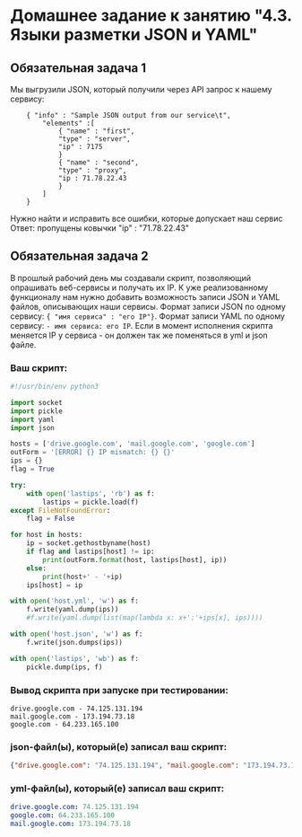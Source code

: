 # Домашнее задание к занятию "4.3. Языки разметки JSON и YAML"


## Обязательная задача 1
Мы выгрузили JSON, который получили через API запрос к нашему сервису:
```
    { "info" : "Sample JSON output from our service\t",
        "elements" :[
            { "name" : "first",
            "type" : "server",
            "ip" : 7175 
            }
            { "name" : "second",
            "type" : "proxy",
            "ip : 71.78.22.43
            }
        ]
    }
```
  Нужно найти и исправить все ошибки, которые допускает наш сервис
  Ответ: пропущены ковычки "ip" : "71.78.22.43"

## Обязательная задача 2
В прошлый рабочий день мы создавали скрипт, позволяющий опрашивать веб-сервисы и получать их IP. К уже реализованному функционалу нам нужно добавить возможность записи JSON и YAML файлов, описывающих наши сервисы. Формат записи JSON по одному сервису: `{ "имя сервиса" : "его IP"}`. Формат записи YAML по одному сервису: `- имя сервиса: его IP`. Если в момент исполнения скрипта меняется IP у сервиса - он должен так же поменяться в yml и json файле.

### Ваш скрипт:
```python
#!/usr/bin/env python3

import socket
import pickle
import yaml
import json

hosts = ['drive.google.com', 'mail.google.com', 'google.com']
outForm = '[ERROR] {} IP mismatch: {} {}'
ips = {}
flag = True

try:
    with open('lastips', 'rb') as f:
        lastips = pickle.load(f)
except FileNotFoundError:
    flag = False

for host in hosts:
    ip = socket.gethostbyname(host)
    if flag and lastips[host] != ip:
        print(outForm.format(host, lastips[host], ip))
    else:
        print(host+' - '+ip)
    ips[host] = ip

with open('host.yml', 'w') as f:
    f.write(yaml.dump(ips))
    #f.write(yaml.dump(list(map(lambda x: x+':'+ips[x], ips))))

with open('host.json', 'w') as f:
    f.write(json.dumps(ips))

with open('lastips', 'wb') as f:
    pickle.dump(ips, f)

```

### Вывод скрипта при запуске при тестировании:
```
drive.google.com - 74.125.131.194
mail.google.com - 173.194.73.18
google.com - 64.233.165.100

```

### json-файл(ы), который(е) записал ваш скрипт:
```json
{"drive.google.com": "74.125.131.194", "mail.google.com": "173.194.73.18", "google.com": "64.233.165.100"}
```

### yml-файл(ы), который(е) записал ваш скрипт:
```yaml
drive.google.com: 74.125.131.194
google.com: 64.233.165.100
mail.google.com: 173.194.73.18
```
